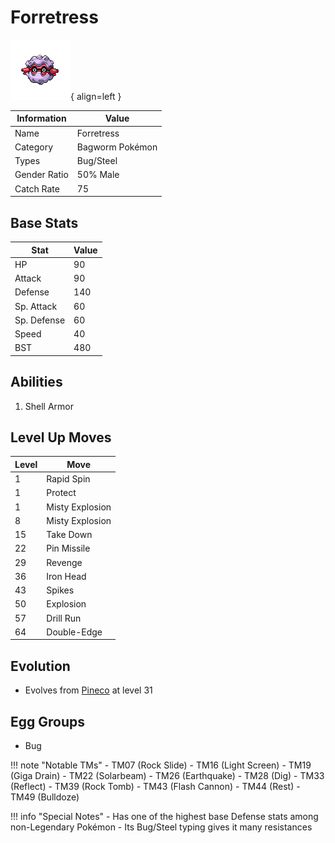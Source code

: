 # Forretress

![Forretress](../images/pokemon/205.png){ align=left }

| Information | Value |
|------------|--------|
| Name | Forretress |
| Category | Bagworm Pokémon |
| Types | Bug/Steel |
| Gender Ratio | 50% Male |
| Catch Rate | 75 |

## Base Stats

| Stat | Value |
|------|-------|
| HP | 90 |
| Attack | 90 |
| Defense | 140 |
| Sp. Attack | 60 |
| Sp. Defense | 60 |
| Speed | 40 |
| BST | 480 |

## Abilities
1. Shell Armor

## Level Up Moves
| Level | Move |
|-------|------|
| 1 | Rapid Spin |
| 1 | Protect |
| 1 | Misty Explosion |
| 8 | Misty Explosion |
| 15 | Take Down |
| 22 | Pin Missile |
| 29 | Revenge |
| 36 | Iron Head |
| 43 | Spikes |
| 50 | Explosion |
| 57 | Drill Run |
| 64 | Double-Edge |

## Evolution
- Evolves from [Pineco](204-pineco.md) at level 31

## Egg Groups
- Bug

!!! note "Notable TMs"
    - TM07 (Rock Slide)
    - TM16 (Light Screen)
    - TM19 (Giga Drain)
    - TM22 (Solarbeam)
    - TM26 (Earthquake)
    - TM28 (Dig)
    - TM33 (Reflect)
    - TM39 (Rock Tomb)
    - TM43 (Flash Cannon)
    - TM44 (Rest)
    - TM49 (Bulldoze)

!!! info "Special Notes"
    - Has one of the highest base Defense stats among non-Legendary Pokémon
    - Its Bug/Steel typing gives it many resistances
